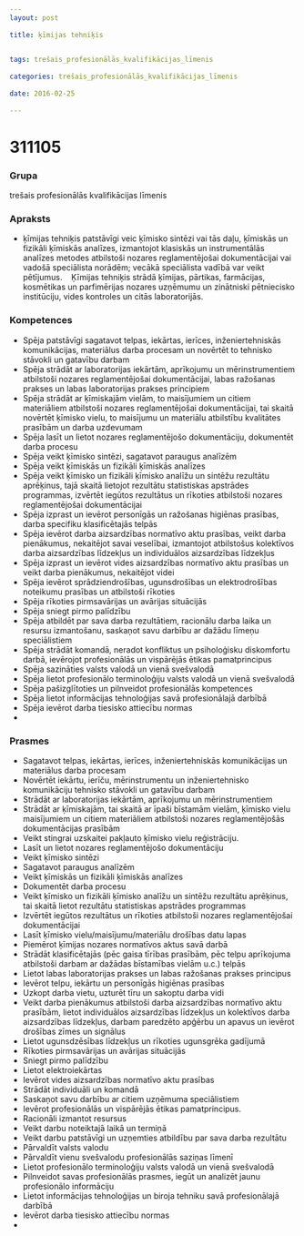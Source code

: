 ```yaml
---
layout: post
    
title: ķīmijas tehniķis

    
tags: trešais_profesionālās_kvalifikācijas_līmenis
    
categories: trešais_profesionālās_kvalifikācijas_līmenis
    
date: 2016-02-25
    
---
```

# 311105

### Grupa
trešais profesionālās kvalifikācijas līmenis


### Apraksts

*  ķīmijas tehniķis patstāvīgi veic ķīmisko sintēzi vai tās daļu, ķīmiskās un fizikāli ķīmiskās analīzes, izmantojot klasiskās un instrumentālās analīzes metodes atbilstoši nozares reglamentējošai dokumentācijai vai vadošā speciālista norādēm; vecākā speciālista vadībā var veikt pētījumus.     Ķīmijas tehniķis strādā ķīmijas, pārtikas, farmācijas, kosmētikas un parfimērijas nozares uzņēmumu un zinātniski pētniecisko institūciju, vides kontroles un citās laboratorijās.

### Kompetences

* Spēja patstāvīgi sagatavot telpas, iekārtas, ierīces, inženiertehniskās komunikācijas, materiālus darba procesam un novērtēt to tehnisko stāvokli un gatavību darbam
* Spēja strādāt ar laboratorijas iekārtām, aprīkojumu un mērinstrumentiem atbilstoši nozares reglamentējošai dokumentācijai, labas ražošanas prakses un labas laboratorijas prakses principiem
* Spēja strādāt ar ķīmiskajām vielām, to maisījumiem un citiem materiāliem atbilstoši nozares reglamentējošai dokumentācijai, tai skaitā novērtēt ķīmisko vielu, to maisījumu un materiālu atbilstību kvalitātes prasībām un darba uzdevumam
* Spēja lasīt un lietot nozares reglamentējošo dokumentāciju, dokumentēt darba procesu
* Spēja veikt ķīmisko sintēzi, sagatavot paraugus analīzēm
* Spēja veikt ķīmiskās un fizikāli ķīmiskās analīzes
* Spēja veikt ķīmisko un fizikāli ķīmisko analīžu un sintēžu rezultātu aprēķinus, tajā skaitā lietojot rezultātu statistiskas apstrādes programmas, izvērtēt iegūtos rezultātus un rīkoties atbilstoši nozares reglamentējošai dokumentācijai
* Spēja izprast un ievērot personīgās un ražošanas higiēnas prasības, darba specifiku klasificētajās telpās
* Spēja ievērot darba aizsardzības normatīvo aktu prasības, veikt darba pienākumus, nekaitējot savai veselībai, izmantojot atbilstošus kolektīvos darba aizsardzības līdzekļus un individuālos aizsardzības līdzekļus
* Spēja izprast un ievērot vides aizsardzības normatīvo aktu prasības un veikt darba pienākumus, nekaitējot videi
* Spēja ievērot sprādziendrošības, ugunsdrošības un elektrodrošības noteikumu prasības un atbilstoši rīkoties
* Spēja rīkoties pirmsavārijas un avārijas situācijās
* Spēja sniegt pirmo palīdzību
* Spēja atbildēt par sava darba rezultātiem, racionālu darba laika un resursu izmantošanu, saskaņot savu darbību ar dažādu līmeņu speciālistiem
* Spēja strādāt komandā, neradot konfliktus un psiholoģisku diskomfortu darbā, ievērojot profesionālās un vispārējās ētikas pamatprincipus
* Spēja sazināties valsts valodā un vienā svešvalodā
* Spēja lietot profesionālo terminoloģiju valsts valodā un vienā svešvalodā
* Spēja pašizglītoties un pilnveidot profesionālās kompetences
* Spēja lietot informācijas tehnoloģijas savā profesionālajā darbībā
* Spēja ievērot darba tiesisko attiecību normas
* 

### Prasmes 
* Sagatavot telpas, iekārtas, ierīces, inženiertehniskās komunikācijas un materiālus darba procesam
* Novērtēt iekārtu, ierīču, mērinstrumentu un inženiertehnisko komunikāciju tehnisko stāvokli un gatavību darbam
* Strādāt ar laboratorijas iekārtām, aprīkojumu un mērinstrumentiem
* Strādāt ar ķīmiskajām, tai skaitā ar īpaši bīstamām vielām, ķīmisko vielu maisījumiem un citiem materiāliem atbilstoši nozares reglamentējošās dokumentācijas prasībām
* Veikt stingrai uzskaitei pakļauto ķīmisko vielu reģistrāciju.
*  Lasīt un lietot nozares reglamentējošo dokumentāciju
* Veikt ķīmisko sintēzi
* Sagatavot paraugus analīzēm
* Veikt ķīmiskās un fizikāli ķīmiskās analīzes
* Dokumentēt darba procesu
* Veikt ķīmisko un fizikāli ķīmisko analīžu un sintēžu rezultātu aprēķinus, tai skaitā lietot rezultātu statistiskas apstrādes programmas
* Izvērtēt iegūtos rezultātus un rīkoties atbilstoši nozares reglamentējošai dokumentācijai
* Lasīt ķīmisko vielu/maisījumu/materiālu drošības datu lapas
* Piemērot ķīmijas nozares normatīvos aktus savā darbā
* Strādāt klasificētajās (pēc gaisa tīrības prasībām, pēc telpu aprīkojuma atbilstoši darbam ar dažādas bīstamības vielām u.c.) telpās
* Lietot labas laboratorijas prakses un labas ražošanas prakses principus
* Ievērot telpu, iekārtu un personīgās higiēnas prasības
* Uzkopt darba vietu, uzturēt tīru un sakoptu darba vidi
* Veikt darba pienākumus atbilstoši darba aizsardzības normatīvo aktu prasībām, lietot individuālos aizsardzības līdzekļus un kolektīvos darba aizsardzības līdzekļus, darbam paredzēto apģērbu un apavus un ievērot drošības zīmes un signālus
* Lietot ugunsdzēsības līdzekļus un rīkoties ugunsgrēka gadījumā
* Rīkoties pirmsavārijas un avārijas situācijās
* Sniegt pirmo palīdzību
* Lietot elektroiekārtas
* Ievērot vides aizsardzības normatīvo aktu prasības
* Strādāt individuāli un komandā
* Saskaņot savu darbību ar citiem uzņēmuma speciālistiem
* Ievērot profesionālās un vispārējās ētikas pamatprincipus.
*  Racionāli izmantot resursus
* Veikt darbu noteiktajā laikā un termiņā
* Veikt darbu patstāvīgi un uzņemties atbildību par sava darba rezultātu
* Pārvaldīt valsts valodu
* Pārvaldīt vienu svešvalodu profesionālās saziņas līmenī
* Lietot profesionālo terminoloģiju valsts valodā un vienā svešvalodā
* Pilnveidot savas profesionālās prasmes, iegūt un analizēt jaunu profesionālo informāciju
* Lietot informācijas tehnoloģijas un biroja tehniku savā profesionālajā darbībā
* Ievērot darba tiesisko attiecību normas
* 